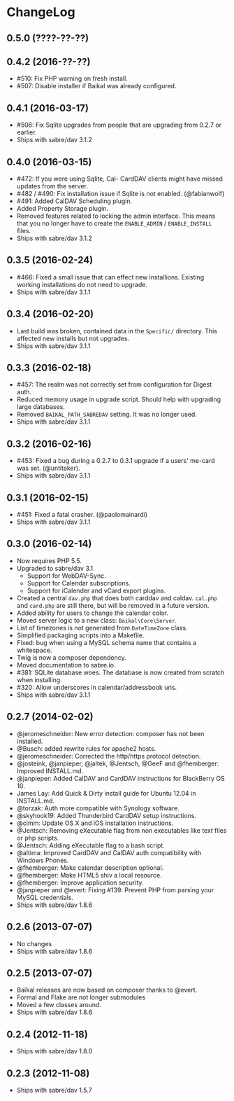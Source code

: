 ChangeLog
=========

0.5.0 (????-??-??)
------------------

0.4.2 (2016-??-??)
------------------

* #510: Fix PHP warning on fresh install.
* #507: Disable installer if Baikal was already configured.


0.4.1 (2016-03-17)
------------------

* #506: Fix Sqlite upgrades from people that are upgrading from 0.2.7 or
  earlier.
* Ships with sabre/dav 3.1.2


0.4.0 (2016-03-15)
------------------

* #472: If you were using Sqlite, Cal- CardDAV clients might have missed
  updates from the server.
* #482 / #490: Fix installation issue if Sqlite is not enabled. (@fabianwolf)
* #491: Added CalDAV Scheduling plugin.
* Added Property Storage plugin.
* Removed features related to locking the admin interface. This means that you
  no longer have to create the `ENABLE_ADMIN` / `ENABLE_INSTALL` files.
* Ships with sabre/dav 3.1.2


0.3.5 (2016-02-24)
------------------

* #466: Fixed a small issue that can effect new installions. Existing working
  installations do not need to upgrade.
* Ships with sabre/dav 3.1.1


0.3.4 (2016-02-20)
------------------

* Last build was broken, contained data in the `Specific/` directory. This
  affected new installs but not upgrades.
* Ships with sabre/dav 3.1.1


0.3.3 (2016-02-18)
-----------------

* #457: The realm was not correctly set from configuration for Digest auth.
* Reduced memory usage in upgrade script. Should help with upgrading large
  databases.
* Removed `BAIKAL_PATH_SABREDAV` setting. It was no longer used.
* Ships with sabre/dav 3.1.1


0.3.2 (2016-02-16)
------------------

* #453: Fixed a bug during a 0.2.7 to 0.3.1 upgrade if a users' me-card was
  set. (@untitaker).
* Ships with sabre/dav 3.1.1


0.3.1 (2016-02-15)
------------------

* #451: Fixed a fatal crasher. (@paolomainardi)
* Ships with sabre/dav 3.1.1


0.3.0 (2016-02-14)
------------------

* Now requires PHP 5.5.
* Upgraded to sabre/dav 3.1
  * Support for WebDAV-Sync.
  * Support for Calendar subscriptions.
  * Support for iCalender and vCard export plugins.
* Created a central `dav.php` that does both carddav and caldav. `cal.php`
  and `card.php` are still there, but will be removed in a future version.
* Added ability for users to change the calendar color.
* Moved server logic to a new class: `Baikal\Core\Server`.
* List of timezones is not generated from `DateTimeZone` class.
* Simplified packaging scripts into a Makefile.
* Fixed: bug when using a MySQL schema name that contains a whitespace.
* Twig is now a composer dependency.
* Moved documentation to sabre.io.
* #381: SQLite database woes. The database is now created from scratch when
  installing.
* #320: Allow underscores in calendar/addressbook uris.
* Ships with sabre/dav 3.1.1


0.2.7 (2014-02-02)
------------------

* @jeromeschneider: New error detection: composer has not been installed.
* @Busch: added rewrite rules for apache2 hosts.
* @jeromeschneider: Corrected the http/https protocol detection.
* @josteink, @janpieper, @jaltek, @Jentsch, @GeeF and @fhemberger: Improved
  INSTALL.md.
* @janpieper: Added CalDAV and CardDAV instructions for BlackBerry OS 10.
* James Lay: Add Quick & Dirty install guide for Ubuntu 12.04 in INSTALL.md.
* @torzak: Auth more compatible with Synology software.
* @skyhook19: Added Thunderbird CardDAV setup instructions.
* @cimm: Update OS X and iOS installation instructions.
* @Jentsch: Removing eXecutable flag from non executables like text files or
  php scripts.
* @Jentsch: Adding eXecutable flag to a bash script.
* @altima: Improved CardDAV and CalDAV auth compatibility with Windows Phones.
* @fhemberger: Make calendar description optional.
* @fhemberger: Make HTML5 shiv a local resource.
* @fhemberger: Improve application security.
* @janpieper and @evert: Fixing #139: Prevent PHP from parsing your MySQL
  credentials.
* Ships with sabre/dav 1.8.6


0.2.6 (2013-07-07)
------------------

* No changes
* Ships with sabre/dav 1.8.6


0.2.5 (2013-07-07)
------------------

* Baïkal releases are now based on composer thanks to @evert.
* Formal and Flake are not longer submodules
* Moved a few classes around.
* Ships with sabre/dav 1.8.6


0.2.4 (2012-11-18)
------------------

* Ships with sabre/dav 1.8.0


0.2.3 (2012-11-08)
-----------------

* Ships with sabre/dav 1.5.7
